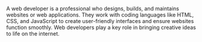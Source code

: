 A web developer is a professional who designs, builds, and maintains websites or web applications. They work with coding languages like HTML, CSS, and JavaScript to create user-friendly interfaces and ensure websites function smoothly. Web developers play a key role in bringing creative ideas to life on the internet.
